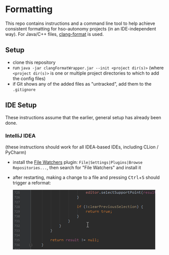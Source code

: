 # Formatting

This repo contains instructions and a command line tool to help achieve consistent formatting for hso-autonomy projects (in an IDE-independent way). For Java/C++ files, [clang-format](https://clang.llvm.org/docs/ClangFormat.html) is used.

## Setup

- clone this repository
- run `java -jar clangFormatWrapper.jar --init <project dir(s)>` (where `<project dir(s)>` is one or multiple project directories to which to add the config files)
- if Git shows any of the added files as "untracked", add them to the `.gitignore`

## IDE Setup

These instructions assume that the earlier, general setup has already been done.

### IntelliJ IDEA

(these instructions should work for all IDEA-based IDEs, including CLion / PyCharm)

- install the [File Watchers](https://plugins.jetbrains.com/plugin/7177-file-watchers) plugin: `File|Settings|Plugins|Browse Repositories...`, then search for "File Watchers" and install it
- after restarting, making a change to a file and pressing <kbd>Ctrl</kbd>+<kbd>S</kbd> should trigger a reformat:

  ![](images/idea.gif)